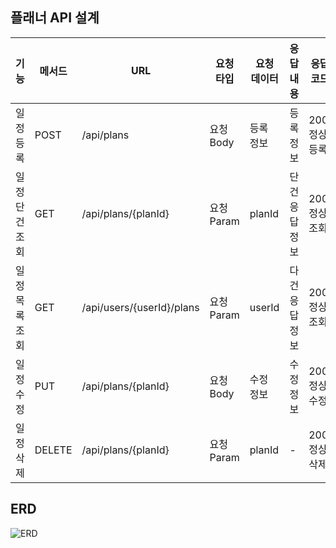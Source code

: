 ## 플래너 API 설계
| 기능           | 메서드  | URL                             | 요청 타입     | 요청 데이터       | 응답 내용         | 응답 코드     |
|----------------|---------|----------------------------------|----------------|--------------------|--------------------|---------------|
| 일정 등록        | POST    | /api/plans                      | 요청 Body      | 등록 정보          | 등록 정보          | 200: 정상등록  |
| 일정 단건 조회   | GET     | /api/plans/{planId}             | 요청 Param     | planId             | 단건 응답 정보     | 200: 정상조회  |
| 일정 목록 조회   | GET     | /api/users/{userId}/plans       | 요청 Param     | userId             | 다건 응답 정보     | 200: 정상조회  |
| 일정 수정        | PUT     | /api/plans/{planId}             | 요청 Body      | 수정 정보          | 수정 정보          | 200: 정상수정  |
| 일정 삭제        | DELETE  | /api/plans/{planId}             | 요청 Param     | planId             | -                | 200: 정상삭제  |


## ERD

![ERD](.image.png)

